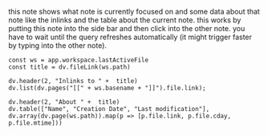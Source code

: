 this note shows what note is currently focused on and some data about that note like the inlinks and the table about the current note.
this works by putting this note into the side bar and then click into the other note.
you have to wait until the query refreshes automatically (it might trigger faster by typing into the other note).

```dataviewjs
const ws = app.workspace.lastActiveFile
const title = dv.fileLink(ws.path)

dv.header(2, "Inlinks to " +  title)
dv.list(dv.pages("[[" + ws.basename + "]]").file.link);

dv.header(2, "About " +  title)
dv.table(["Name", "Creation Date", "Last modification"], dv.array(dv.page(ws.path)).map(p => [p.file.link, p.file.cday, p.file.mtime]))
```

